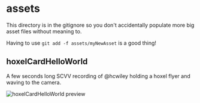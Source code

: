 # assets

This directory is in the gitignore so you don't accidentally populate more big asset files without meaning to.

Having to use `git add -f assets/myNewAsset` is a good thing!


## hoxelCardHelloWorld

A few seconds long SCVV recording of @hcwiley holding a hoxel flyer and waving to the camera.

![hoxelCardHelloWorld preview](./hoxelCardHelloWorld/scvv_preview.png)
